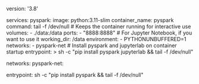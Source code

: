 version: '3.8'

services:
  pyspark:
    image: python:3.11-slim
    container_name: pyspark
    command: tail -f /dev/null  # Keeps the container running for interactive use
    volumes:
      - ./data:/data
    ports:
      - "8888:8888"  # For Jupyter Notebook, if you want to use it
    working_dir: /data
    environment:
      - PYTHONUNBUFFERED=1
    networks:
      - pyspark-net
    # Install pyspark and jupyterlab on container startup
    entrypoint: >
      sh -c "pip install pyspark jupyterlab &&
             tail -f /dev/null"

networks:
  pyspark-net:

entrypoint: sh -c "pip install pyspark && tail -f /dev/null"
